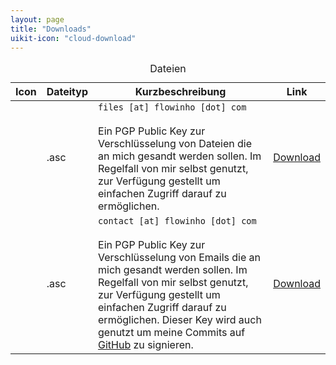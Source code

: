 ```yaml
---
layout: page
title: "Downloads"
uikit-icon: "cloud-download"
---
```


<table class="uk-table uk-table-small uk-table-justify">
    <caption>Dateien</caption>
    <thead>
        <tr>
            <th>Icon</th>
            <th>Dateityp</th>
            <th>Kurzbeschreibung</th>
            <th>Link</th>
        </tr>
    </thead>
    <tbody>
        <tr>
            <td><span uk-icon="unlock"></span></td>
            <td>.asc</td>
            <td>
            <code>files [at] flowinho [dot] com</code><br /><br />
            Ein PGP Public Key zur Verschlüsselung von <emph>Dateien</emph> die an mich gesandt werden sollen. Im Regelfall von mir selbst genutzt, zur Verfügung gestellt um einfachen Zugriff darauf zu ermöglichen.</td>
            <td><a href="/downloads/gpg-public-key-Files-for-Flowinho-(C47B8A38).asc">Download</a></td>
        </tr>
        <tr>
            <td><span uk-icon="unlock"></span></td>
            <td>.asc</td>
            <td>
            <code>contact [at] flowinho [dot] com</code><br /><br />
            Ein PGP Public Key zur Verschlüsselung von <emph>Emails</emph> die an mich gesandt werden sollen. Im Regelfall von mir selbst genutzt, zur Verfügung gestellt um einfachen Zugriff darauf zu ermöglichen. Dieser Key wird auch genutzt um meine Commits auf <a href="https://github.com/flowinho/">GitHub</a> zu signieren.</td>
            <td><a href="/downloads/gpg-public-key-contact-at-flowinho-(925854D4).asc">Download</a></td>
        </tr>
    </tbody>
</table>